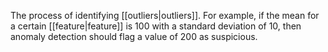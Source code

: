 
The process of identifying [[outliers|outliers]]. For example, if the mean
for a certain [[feature|feature]] is 100 with a standard deviation of 10,
then anomaly detection should flag a value of 200 as suspicious.

